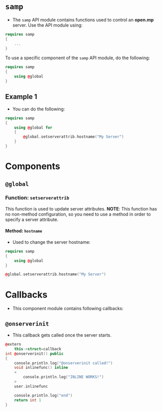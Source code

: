 # `samp`
- The `samp` API module contains functions used to control an **open.mp** server. Use the API module using:

```cpp
requires samp
{
	...
}
```

To use a specific component of the `samp` API module, do the following:

```cpp
requires samp
{
	using @global
}
```

## Example 1
- You can do the following:
```cpp
requires samp
{
	using @global for
	{
		@global.setserverattrib.hostname("My Server")
	}
}
```

# Components
## `@global`
### Function: `setserverattrib`
This function is used to update server attributes.
**NOTE**: This function has no non-method configuration, so you need to use a method in order to specify a server attribute.
#### Method: `hostname`
- Used to change the server hostname:
```cpp
requires samp
{
	using @global
}

@global.setserverattrib.hostname("My Server")
```

# Callbacks
- This component module contains following callbacks:
## `@onserverinit`
- This callback gets called once the server starts.
```cpp
@extern
	this->struct=callback
int @onserverinit() public
{
	console.println.log("@onserverinit called!")
	void inlinefunc() inline
	<
		console.println.log("INLINE WORKS!")
	>
	user.inlinefunc

	console.println.log("end")
	return int 1
}
```